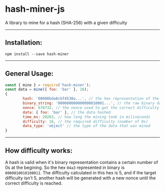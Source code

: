 # hash-miner-js

A library to mine for a hash (SHA-256) with a given difficulty

---

## Installation:

```
npm install --save hash-miner
```

---

## General Usage:

```javascript
const { mine } = require('hash-miner');
const data = mine({ foo: 'bar' }, 16);
{
		hash: '00008bda8cbf4538a...', // the hex representation of the hash.
		binary_string: '000000000000000010001...', // the raw binary data as a string
		nonce: 678732, // the nonce used to get the correct difficulty
		data: { foo: 'bar' }, // the data hashed
		time_ms: 20263, // how long the mining took in miliseconds
		difficulty: 16, // the required difficulty (number of 0s)
		data_type: 'object' // the type of the data that was mined
}
```

---

## How difficulty works:

A hash is valid when it's binary representation contains a certain number of 0s at the begining. So the hex `04a3` represented in binary is `0000010010100011`. The difficulty calculated in this hex is 5, and if the target difficulty isn't 5, another hash will be generated with a new nonce until the correct difficulty is reached.
